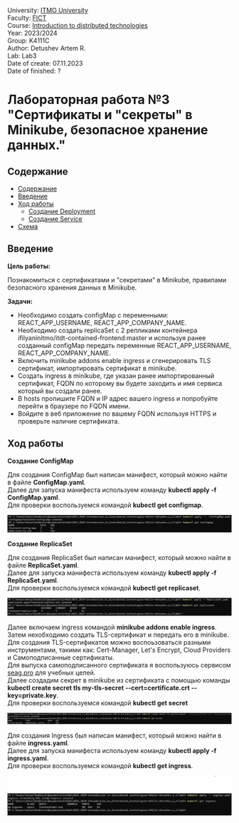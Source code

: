 University: [ITMO University](https://itmo.ru/ru/) \
Faculty: [FICT](https://fict.itmo.ru) \
Course: [Introduction to distributed technologies](https://github.com/itmo-ict-faculty/introduction-to-distributed-technologies) \
Year: 2023/2024 \
Group: K4111C \
Author: Detushev Artem R. \
Lab: Lab3 \
Date of create: 07.11.2023 \
Date of finished: ? 

# Лабораторная работа №3 "Сертификаты и "секреты" в Minikube, безопасное хранение данных."

## Содержание

- [Содержание](#содержание)
- [Введение](#введение)
- [Ход работы](#ход-работы)
  - [Создание Deployment](#создание-deployment)
  - [Создание Service](#создание-service)
- [Cхема](#схема)

## Введение

**Цель работы:**

Познакомиться с сертификатами и "секретами" в Minikube, правилами безопасного хранения данных в Minikube.

**Задачи:**

- Необходимо создать configMap с переменными: REACT_APP_USERNAME, REACT_APP_COMPANY_NAME.
- Необходимо создать replicaSet с 2 репликами контейнера ifilyaninitmo/itdt-contained-frontend:master и используя ранее созданный configMap передать переменные REACT_APP_USERNAME, REACT_APP_COMPANY_NAME.
- Включить minikube addons enable ingress и сгенерировать TLS сертификат, импортировать сертификат в minikube.
- Создать ingress в minikube, где указан ранее импортированный сертификат, FQDN по которому вы будете заходить и имя сервиса который вы создали ранее.
- В hosts пропишите FQDN и IP адрес вашего ingress и попробуйте перейти в браузере по FQDN имени.
- Войдите в веб приложение по вашему FQDN используя HTTPS и проверьте наличие сертификата.

## Ход работы

**Создание СonfigMap**

Для создания СonfigMap был написан манифест, который можно найти в файле **СonfigMap.yaml**. \
Далее для запуска манифеста используем команду **kubectl apply -f СonfigMap.yaml**. \
Для проверки воспользуемся командой **kubectl get configmap**. 

![configmap](image/ConfigMap.png)

**Создание ReplicaSet**

Для создания ReplicaSet был написан манифест, который можно найти в файле **ReplicaSet.yaml**. \
Далее для запуска манифеста используем команду **kubectl apply -f ReplicaSet.yaml**. \
Для проверки воспользуемся командой **kubectl get replicaset**. 

![replicaset](image/ReplicaSet.png)

Далее включаем ingress командой **minikube addons enable ingress**. \
Затем нехобходимо создать TLS-сертификат и передать его в minikube. \
Для создания TLS-сертификатов можно воспоьзоваться разными инструментами, такими как: Cert-Manager, Let's Encrypt, Cloud Providers и Самоподписанные сертификаты. \
Для выпуска самоподписанного сертификата я воспользуюсь сервисом [seag.pro](https://seag.pro/tools/ssl-generator/ru) для учебных целей. \
Далее создадим секрет в minikube из сертификата с помощью команды **kubectl create secret tls my-tls-secret --cert=certificate.crt --key=private.key**. \
Для проверки воспользуемся командой **kubectl get secret**

![secret](image/secret.png)

Для создания Ingress был написан манифест, который можно найти в файле **ingress.yaml**. \
Далее для запуска манифеста используем команду **kubectl apply -f ingress.yaml**. \
Для проверки воспользуемся командой **kubectl get ingress**. 

![ingress](image/ingress.png)

